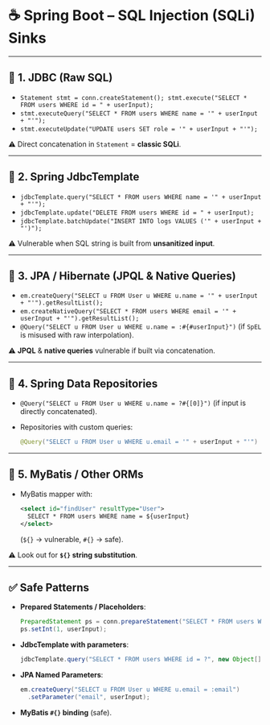 # ☕ **Spring Boot – SQL Injection (SQLi) Sinks**

---

## 🔹 1. JDBC (Raw SQL)

* `Statement stmt = conn.createStatement(); stmt.execute("SELECT * FROM users WHERE id = " + userInput);`
* `stmt.executeQuery("SELECT * FROM users WHERE name = '" + userInput + "'");`
* `stmt.executeUpdate("UPDATE users SET role = '" + userInput + "'");`

⚠️ Direct concatenation in `Statement` = **classic SQLi**.

---

## 🔹 2. Spring JdbcTemplate

* `jdbcTemplate.query("SELECT * FROM users WHERE name = '" + userInput + "'");`
* `jdbcTemplate.update("DELETE FROM users WHERE id = " + userInput);`
* `jdbcTemplate.batchUpdate("INSERT INTO logs VALUES ('" + userInput + "')");`

⚠️ Vulnerable when SQL string is built from **unsanitized input**.

---

## 🔹 3. JPA / Hibernate (JPQL & Native Queries)

* `em.createQuery("SELECT u FROM User u WHERE u.name = '" + userInput + "'").getResultList();`
* `em.createNativeQuery("SELECT * FROM users WHERE email = '" + userInput + "'").getResultList();`
* `@Query("SELECT u FROM User u WHERE u.name = :#{#userInput}")` (if `SpEL` is misused with raw interpolation).

⚠️ **JPQL** & **native queries** vulnerable if built via concatenation.

---

## 🔹 4. Spring Data Repositories

* `@Query("SELECT u FROM User u WHERE u.name = ?#{[0]}")` (if input is directly concatenated).
* Repositories with custom queries:

  ```java
  @Query("SELECT u FROM User u WHERE u.email = '" + userInput + "'")
  ```

---

## 🔹 5. MyBatis / Other ORMs

* MyBatis mapper with:

  ```xml
  <select id="findUser" resultType="User">
    SELECT * FROM users WHERE name = ${userInput}
  </select>
  ```

  (`${}` → vulnerable, `#{}` → safe).

⚠️ Look out for **`${}` string substitution**.

---

## ✅ Safe Patterns

* **Prepared Statements / Placeholders**:

  ```java
  PreparedStatement ps = conn.prepareStatement("SELECT * FROM users WHERE id = ?");
  ps.setInt(1, userInput);
  ```

* **JdbcTemplate with parameters**:

  ```java
  jdbcTemplate.query("SELECT * FROM users WHERE id = ?", new Object[]{userInput});
  ```

* **JPA Named Parameters**:

  ```java
  em.createQuery("SELECT u FROM User u WHERE u.email = :email")
    .setParameter("email", userInput);
  ```

* **MyBatis `#{}` binding** (safe).
